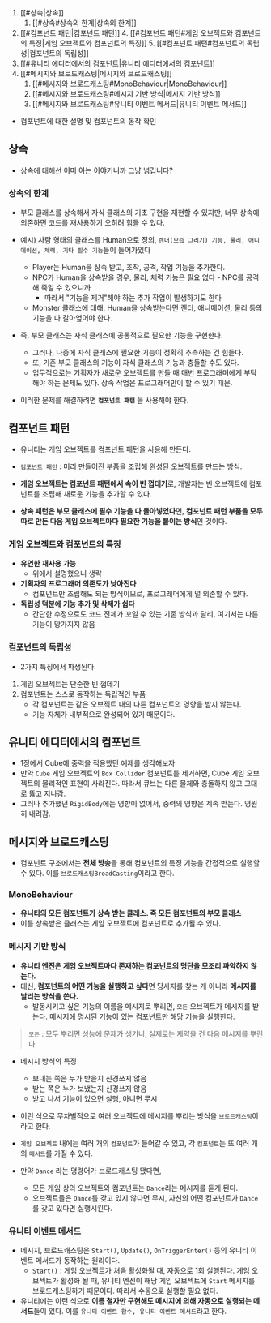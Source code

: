 
1. [[#상속|상속]]
	1. [[#상속#상속의 한계|상속의 한계]]
2. [[#컴포넌트 패턴|컴포넌트 패턴]]
	4. [[#컴포넌트 패턴#게임 오브젝트와 컴포넌트의 특징|게임 오브젝트와 컴포넌트의 특징]]
	5. [[#컴포넌트 패턴#컴포넌트의 독립성|컴포넌트의 독립성]]
3. [[#유니티 에디터에서의 컴포넌트|유니티 에디터에서의 컴포넌트]]
4. [[#메시지와 브로드캐스팅|메시지와 브로드캐스팅]]
	1. [[#메시지와 브로드캐스팅#MonoBehaviour|MonoBehaviour]]
	2. [[#메시지와 브로드캐스팅#메시지 기반 방식|메시지 기반 방식]]
	3. [[#메시지와 브로드캐스팅#유니티 이벤트 메서드|유니티 이벤트 메서드]]

- 컴포넌트에 대한 설명 및 컴포넌트의 동작 확인

## 상속
- 상속에 대해선 이미 아는 이야기니까 그냥 넘깁니다?

### 상속의 한계
- 부모 클래스를 상속해서 자식 클래스의 기초 구현을 재현할 수 있지만, 너무 상속에 의존하면 코드를 재사용하기 오히려 힘들 수 있다.

- 예시) 사람 형태의 클래스를 Human으로 정의, `렌더(모습 그리기) 기능, 물리, 애니메이션, 체력, 기타 필수 기능`들이 들어가있다
	- Player는 Human을 상속 받고, 조작, 공격, 작업 기능을 추가한다.
	- NPC가 Human을 상속받을 경우, 물리, 체력 기능은 필요 없다 - NPC를 공격해 죽일 수 있으니까
		- 따라서 "기능을 제거"해야 하는 추가 작업이 발생하기도 한다
	- Monster 클래스에 대해, Human을 상속받는다면 렌더, 애니메이션, 물리 등의 기능을 다 갈아엎어야 한다.

- 즉, 부모 클래스는 자식 클래스에 공통적으로 필요한 기능을 구현한다. 
	- 그러나, 나중에 자식 클래스에 필요한 기능이 정확히 추측하는 건 힘들다.
	- 또, 기존 부모 클래스의 기능이 자식 클래스의 기능과 충돌할 수도 있다.
	- 업무적으로는 기획자가 새로운 오브젝트를 만들 때 매번 프로그래머에게 부탁해야 하는 문제도 있다. 상속 작업은 프로그래머만이 할 수 있기 때문.

- 이러한 문제를 해결하려면 **`컴포넌트 패턴`** 을 사용해야 한다.

## 컴포넌트 패턴
- 유니티는 게임 오브젝트를 컴포넌트 패턴을 사용해 만든다.

- `컴포넌트 패턴` : 미리 만들어진 부품을 조립해 완성된 오브젝트를 만드는 방식. 
- **게임 오브젝트는 컴포넌트 패턴에서 속이 빈 껍데기**로, 개발자는 빈 오브젝트에 컴포넌트를 조립해 새로운 기능을 추가할 수 있다. 

- **상속 패턴은 부모 클래스에 필수 기능을 다 몰아넣었다**면, **컴포넌트 패턴 부품을 모두 따로 만든 다음 게임 오브젝트마다 필요한 기능을 붙이는 방식**인 것이다.

### 게임 오브젝트와 컴포넌트의 특징
- **유연한 재사용 가능**
	- 위에서 설명했으니 생략
- **기획자의 프로그래머 의존도가 낮아진다**
	- 컴포넌트만 조립해도 되는 방식이므로, 프로그래머에게 덜 의존할 수 있다.
- **독립성 덕분에 기능 추가 및 삭제가 쉽다**
	- 간단한 수정으로도 코드 전체가 꼬일 수 있는 기존 방식과 달리, 여기서는 다른 기능이 망가지지 않음

### 컴포넌트의 독립성
- 2가지 특징에서 파생된다.
1. 게임 오브젝트는 단순한 빈 껍데기
2. 컴포넌트는 스스로 동작하는 독립적인 부품
	- 각 컴포넌트는 같은 오브젝트 내의 다른 컴포넌트의 영향을 받지 않는다. 
	- 기능 자체가 내부적으로 완성되어 있기 때문이다. 

## 유니티 에디터에서의 컴포넌트
- 1장에서 Cube에 중력을 적용했던 예제를 생각해보자
- 만약 `Cube` 게임 오브젝트의 `Box Collider` 컴포넌트를 제거하면, Cube 게임 오브젝트의 물리적인 표현이 사라진다. 따라서 큐브는 다른 물체와 충돌하지 않고 그대로 뚫고 지나감.
- 그러나 추가했던 `RigidBody`에는 영향이 없어서, 중력의 영향은 계속 받는다. 영원히 내려감.

## 메시지와 브로드캐스팅
- 컴포넌트 구조에서는 **전체 방송**을 통해 컴포넌트의 특정 기능을 간접적으로 실행할 수 있다. 이를 `브로드캐스팅BroadCasting`이라고 한다. 

### MonoBehaviour
- **유니티의 모든 컴포넌트가 상속 받는 클래스. 즉 모든 컴포넌트의 부모 클래스**
- 이를 상속받은 클래스는 게임 오브젝트에 컴포넌트로 추가될 수 있다.

### 메시지 기반 방식
- **유니티 엔진은 게임 오브젝트마다 존재하는 컴포넌트의 명단을 모조리 파악하지 않는다.**
- 대신, **컴포넌트의 어떤 기능을 실행하고 싶다**면 당사자를 찾는 게 아니라 **메시지를 날리는 방식을 쓴다.**
	- 발동시키고 싶은 기능의 이름을 메시지로 뿌리면, `모든` 오브젝트가 메시지를 받는다. 메시지에 명시된 기능이 있는 컴포넌트만 해당 기능을 실행한다.
> `모든` : 모두 뿌리면 성능에 문제가 생기니, 실제로는 제약을 건 다음 메시지를 뿌린다.

- 메시지 방식의 특징
	- 보내는 쪽은 누가 받을지 신경쓰지 않음
	- 받는 쪽은 누가 보냈는지 신경쓰지 않음
	- 받고 나서 기능이 있으면 실행, 아니면 무시

- 이런 식으로 무차별적으로 여러 오브젝트에 메시지를 뿌리는 방식을 `브로드캐스팅`이라고 한다.

- `게임 오브젝트` 내에는 여러 개의 `컴포넌트`가 들어갈 수 있고, 각 `컴포넌트`는 또 여러 개의 `메서드`를 가질 수 있다. 
- 만약  `Dance` 라는 명령어가 브로드캐스팅 됐다면,
	- 모든 게임 상의 오브젝트와 컴포넌트는 `Dance`라는 메시지를 듣게 된다.
	- 오브젝트들은 `Dance`를 갖고 있지 않다면 무시, 자신의 어떤 컴포넌트가 `Dance`를 갖고 있다면 실행시킨다.

### 유니티 이벤트 메서드
- 메시지, 브로드캐스팅은 `Start()`, `Update()`, `OnTriggerEnter()` 등의 유니티 이벤트 메서드가 동작하는 원리이다.
	- `Start()` : 게임 오브젝트가 처음 활성화될 때, 자동으로 1회 실행된다. 게임 오브젝트가 활성화 될 때, 유니티 엔진이 해당 게임 오브젝트에 `Start` 메시지를 브로드캐스팅하기 때문이다. 따라서 수동으로 실행할 필요 없다.
- 유니티에는 이런 식으로 **이름 철자만 구현해도 메시지에 의해 자동으로 실행되는 메서드**들이 있다. 이를 `유니티 이벤트 함수, 유니티 이벤트 메서드`라고 한다.